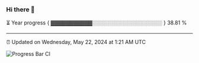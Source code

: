 ### Hi there 👋

⏳ Year progress { ▓▓▓▓▓▓▓▓▓▓▓░░░░░░░░░░░░░░░░░░░ } 38.81 %

---

⏰ Updated on Wednesday, May 22, 2024 at 1:21 AM UTC

![Progress Bar CI](https://github.com/arthurbuhl/arthurbuhl/workflows/Progress%20Bar%20CI/badge.svg)
